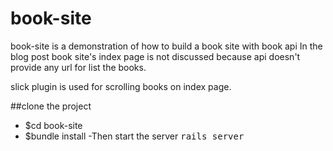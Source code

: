 # book-site
book-site is a demonstration of how to build a book site with book api
In the blog post book site's index page is not discussed because api doesn't
provide any url for list the books.

slick plugin is used for scrolling books on index page.

##clone the project
 - $cd book-site
 - $bundle install
 -Then start the server <kbd>rails server</kbd>
